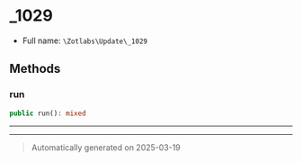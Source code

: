 
# _1029





* Full name: `\Zotlabs\Update\_1029`




## Methods


### run



```php
public run(): mixed
```












***


***
> Automatically generated on 2025-03-19
